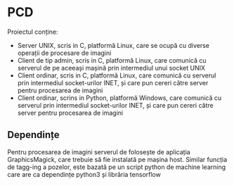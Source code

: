 # PCD
Proiectul conține:
- Server UNIX, scris in C, platformă Linux, care se ocupă cu diverse operații de procesare de imagini
- Client de tip admin, scris in C, platformă Linux, care comunică cu serverul de pe aceeași mașină prin intermediul unui socket UNIX
- Client ordinar, scris in C, platformă Linux, care comunică cu serverul prin intermediul socket-urilor INET, și care pun cereri către server pentru procesarea de imagini
- Client ordinar, scrins in Python, platformă Windows, care comunică cu serverul prin intermediul socket-urilor INET, și care pun cereri către server pentru procesarea de imagini
## Dependințe
Pentru procesarea de imagini serverul de folosește de aplicația GraphicsMagick, care trebuie să fie instalată pe mașina host.
Similar funcția de tagg-ing a pozelor, este bazată pe un script python de machine learning care are ca dependințe python3 și librăria tensorflow
